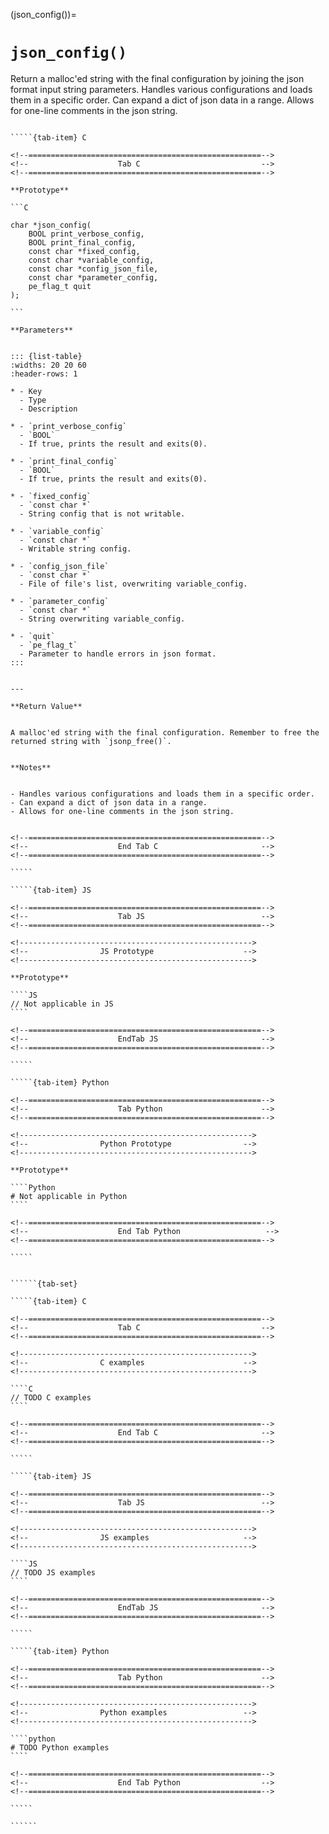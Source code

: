<!-- ============================================================== -->
(json_config())=
# `json_config()`
<!-- ============================================================== -->


Return a malloc'ed string with the final configuration by joining the json format input string parameters. Handles various configurations and loads them in a specific order. Can expand a dict of json data in a range. Allows for one-line comments in the json string.


<!------------------------------------------------------------>
<!--                    Prototypes                          -->
<!------------------------------------------------------------>

``````{tab-set}

`````{tab-item} C

<!--====================================================-->
<!--                    Tab C                           -->
<!--====================================================-->

**Prototype**

```C

char *json_config(
    BOOL print_verbose_config,
    BOOL print_final_config,
    const char *fixed_config,
    const char *variable_config,
    const char *config_json_file,
    const char *parameter_config,
    pe_flag_t quit
);

```

**Parameters**


::: {list-table}
:widths: 20 20 60
:header-rows: 1

* - Key
  - Type
  - Description

* - `print_verbose_config`
  - `BOOL`
  - If true, prints the result and exits(0).

* - `print_final_config`
  - `BOOL`
  - If true, prints the result and exits(0).

* - `fixed_config`
  - `const char *`
  - String config that is not writable.

* - `variable_config`
  - `const char *`
  - Writable string config.

* - `config_json_file`
  - `const char *`
  - File of file's list, overwriting variable_config.

* - `parameter_config`
  - `const char *`
  - String overwriting variable_config.

* - `quit`
  - `pe_flag_t`
  - Parameter to handle errors in json format.
:::


---

**Return Value**


A malloc'ed string with the final configuration. Remember to free the returned string with `jsonp_free()`.


**Notes**


- Handles various configurations and loads them in a specific order.
- Can expand a dict of json data in a range.
- Allows for one-line comments in the json string.


<!--====================================================-->
<!--                    End Tab C                       -->
<!--====================================================-->

`````

`````{tab-item} JS

<!--====================================================-->
<!--                    Tab JS                          -->
<!--====================================================-->

<!---------------------------------------------------->
<!--                JS Prototype                    -->
<!---------------------------------------------------->

**Prototype**

````JS
// Not applicable in JS
````

<!--====================================================-->
<!--                    EndTab JS                       -->
<!--====================================================-->

`````

`````{tab-item} Python

<!--====================================================-->
<!--                    Tab Python                      -->
<!--====================================================-->

<!---------------------------------------------------->
<!--                Python Prototype                -->
<!---------------------------------------------------->

**Prototype**

````Python
# Not applicable in Python
````

<!--====================================================-->
<!--                    End Tab Python                   -->
<!--====================================================-->

`````

``````

<!------------------------------------------------------------>
<!--                    Examples                            -->
<!------------------------------------------------------------>

```````{dropdown} Examples

``````{tab-set}

`````{tab-item} C

<!--====================================================-->
<!--                    Tab C                           -->
<!--====================================================-->

<!---------------------------------------------------->
<!--                C examples                      -->
<!---------------------------------------------------->

````C
// TODO C examples
````

<!--====================================================-->
<!--                    End Tab C                       -->
<!--====================================================-->

`````

`````{tab-item} JS

<!--====================================================-->
<!--                    Tab JS                          -->
<!--====================================================-->

<!---------------------------------------------------->
<!--                JS examples                     -->
<!---------------------------------------------------->

````JS
// TODO JS examples
````

<!--====================================================-->
<!--                    EndTab JS                       -->
<!--====================================================-->

`````

`````{tab-item} Python

<!--====================================================-->
<!--                    Tab Python                      -->
<!--====================================================-->

<!---------------------------------------------------->
<!--                Python examples                 -->
<!---------------------------------------------------->

````python
# TODO Python examples
````

<!--====================================================-->
<!--                    End Tab Python                  -->
<!--====================================================-->

`````

``````

```````

